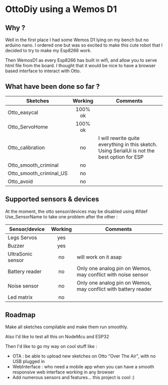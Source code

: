 # OttoDiy using a Wemos D1

## Why ?

Well in the first place I had some Wemos D1 lying on my bench but no arduino nano. I ordered one but was so excited to make this cute robot that I decided to try to make my Esp8266 work.

Then WemosD1 as every Esp8266 has built in wifi, and allow you to serve html file from the board. I thought that it would be nice to have a browser based interface to interact with Otto.

## What have been done so far ?

| Sketches                | Working  | Comments |
| ----------------------- | :------: | -------- |
| Otto_easycal            | 100% ok  |          |
| Otto_ServoHome          | 100% ok  |          |
| Otto_calibration        | no       | I will rewrite quite everything in this sketch. Using SerialUi is not the best option for ESP |
| Otto_smooth_criminal    | no       |          |
| Otto_smooth_criminal_US | no       |          |
| Otto_avoid              | no       |          |

## Supported sensors & devices

At the moment, the otto sensor/devices may be disabled using #ifdef Use_SensorName to take one problem after the other :

| Sensor/device        | Working  | Comments |
| -------------------- | :------: | -------- |
| Legs Servos          | yes      |          |
| Buzzer               | yes      |          |
| UltraSonic sensor    | no       | will work on it asap |
| Battery reader       | no       | Only one analog pin on Wemos, may conflict with noise sensor |
| Noise sensor         | no       | Only one analog pin on Wemos, may conflict with battery reader |
| Led matrix           | no       |          |

## Roadmap

Make all sketches compilable and make them run smoothly.

Also I'd like to test all this on NodeMcu and ESP32

Then I'd like to go my way on cool stuff like :

- OTA : be able to upload new sketches on Otto "Over The Air", with no USB plugged in
- WebInterface : who need a mobile app when you can have a smooth responsive web interface working in any browser
- Add numerous sensors and features... this project is cool :)
